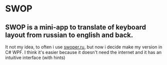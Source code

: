 # SWOP

## SWOP is a mini-app to translate of keyboard layout from russian to english and back.
It not my idea, to often i use [swoper.ru](https://swoper.ru/), but now i decide make my version in C# WPF.
I think it's easier because it doesn't need the internet and it has an intuitive interface (with hints)
